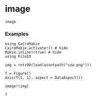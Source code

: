 # image

```@docs
image
```

### Examples

```@example
using CairoMakie
CairoMakie.activate!() # hide
Makie.inline!(true) # hide
using FileIO

img = rotr90(load(assetpath("cow.png")))

f = Figure()
Axis(f[1, 1], aspect = DataAspect())

image!(img)

f
```
